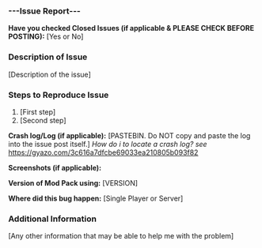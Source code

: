 ### ---Issue Report---
**Have you checked Closed Issues (if applicable & PLEASE CHECK BEFORE POSTING):** [Yes or No]

### Description of Issue
[Description of the issue]

### Steps to Reproduce Issue
1. [First step]
2. [Second step]

**Crash log/Log (if applicable):** [PASTEBIN. Do NOT copy and paste the log into the issue post itself.]
*How do i to locate a crash log? see* https://gyazo.com/3c616a7dfcbe69033ea210805b093f82

**Screenshots (if applicable):** 

**Version of Mod Pack using:** [VERSION]

**Where did this bug happen:** [Single Player or Server]

### Additional Information
[Any other information that may be able to help me with the problem]
